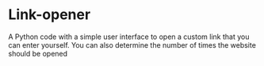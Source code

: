 # Link-opener
A Python code with a simple user interface to open a custom link that you can enter yourself. You can also determine the number of times the website should be opened
